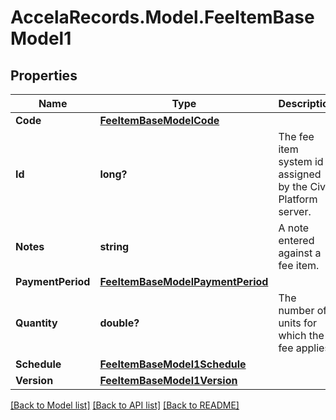 # AccelaRecords.Model.FeeItemBaseModel1
## Properties

Name | Type | Description | Notes
------------ | ------------- | ------------- | -------------
**Code** | [**FeeItemBaseModelCode**](FeeItemBaseModelCode.md) |  | [optional] 
**Id** | **long?** | The fee item system id assigned by the Civic Platform server. | [optional] 
**Notes** | **string** | A note entered against a fee item.  | [optional] 
**PaymentPeriod** | [**FeeItemBaseModelPaymentPeriod**](FeeItemBaseModelPaymentPeriod.md) |  | [optional] 
**Quantity** | **double?** | The number of units for which the fee applies. | [optional] 
**Schedule** | [**FeeItemBaseModel1Schedule**](FeeItemBaseModel1Schedule.md) |  | [optional] 
**Version** | [**FeeItemBaseModel1Version**](FeeItemBaseModel1Version.md) |  | [optional] 

[[Back to Model list]](../README.md#documentation-for-models) [[Back to API list]](../README.md#documentation-for-api-endpoints) [[Back to README]](../README.md)

